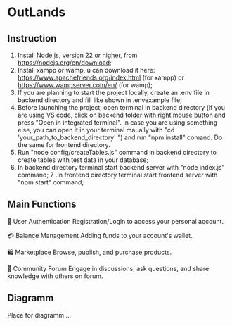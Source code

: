 # OutLands
## Instruction
1. Install Node.js, version 22 or higher, from https://nodejs.org/en/download;
2. Install xampp or wamp, u can download it here: https://www.apachefriends.org/index.html (for xampp) or https://www.wampserver.com/en/ (for wamp);
3. If you are planning to start the project locally, create an .env file in backend directory and fill like shown in .envexample file;
4. Before launching the project, open terminal in backend directory (if you are using VS code, click on backend folder with right mouse button and press "Open in integrated terminal". In case you are using something else, you can open it in your terminal maually with "cd 'your_path_to_backend_directory' ") and run "npm install" comand. Do the same for frontend directory.
5. Run "node config/createTables.js" command in backend directory to create tables with test data in your database;
6. In backend directory terminal start backend server with "node index.js" command;
7 .In frontend directory terminal start frontend server with "npm start" command;
   
## Main Functions
🔐 User Authentication Registration/Login to access your personal account.

💳 Balance Management Adding funds to your account's wallet.

🛍️ Marketplace Browse, publish, and purchase products.

💬 Community Forum Engage in discussions, ask questions, and share knowledge with others on forum.

## Diagramm
Place for diagramm ...
